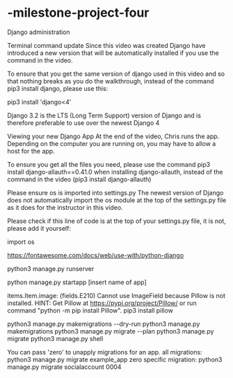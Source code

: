 # -milestone-project-four

Django administration


Terminal command update
Since this video was created Django have introduced a new version that will be automatically installed if you use the command in the video.

To ensure that you get the same version of django used in this video and so that nothing breaks as you do the walkthrough, instead of the command pip3 install django, please use this:

pip3 install 'django<4'

Django 3.2 is the LTS (Long Term Support) version of Django and is therefore preferable to use over the newest Django 4

Viewing your new Django App
At the end of the video, Chris runs the app. Depending on the computer you are running on, you may have to allow a host for the app.

To ensure you get all the files you need, please use the command pip3 install django-allauth==0.41.0 when installing django-allauth, instead of the command in the video (pip3 install django-allauth)

Please ensure os is imported into settings.py
The newest version of Django does not automatically import the os module at the top of the settings.py file as it does for the instructor in this video.

Please check if this line of code is at the top of your settings.py file, it is not, please add it yourself:

import os

https://fontawesome.com/docs/web/use-with/python-django


python3 manage.py runserver

python manage.py startapp [insert name of app]

items.Item.image: (fields.E210) Cannot use ImageField because Pillow is not installed.
        HINT: Get Pillow at https://pypi.org/project/Pillow/ or run command "python -m pip install Pillow".
pip3 install pillow

python3 manage.py makemigrations --dry-run
python3 manage.py makemigrations
python3 manage.py migrate --plan
python3 manage.py migrate
python3 manage.py shell


You can pass 'zero' to unapply migrations for an app.
all migrations: python3 manage.py migrate example_app zero 
specific migration: python3 manage.py migrate socialaccount 0004